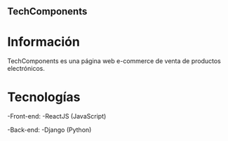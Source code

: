 ## TechComponents

# Información

TechComponents es una página web e-commerce de venta de productos electrónicos.

# Tecnologías

-Front-end:
    -ReactJS (JavaScript)

-Back-end: 
    -Django (Python)